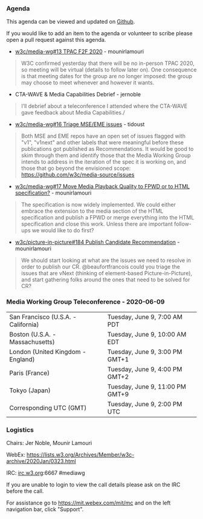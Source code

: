 ### Agenda

This agenda can be viewed and updated on [Github](https://github.com/w3c/media-wg/blob/master/meetings/2020-06-09-Media_Working_Group_Teleconference-agenda.md).

If you would like to add an item to the agenda or volunteer to scribe please open a pull request against this agenda.

* [w3c/media-wg#13 TPAC F2F 2020](https://github.com/w3c/media-wg/issues/13) - mounirlamouri
> W3C confirmed yesterday that there will be no in-person TPAC 2020, so meeting will be virtual (details to follow later on).
> One consequence is that meeting dates for the group are no longer imposed: the group may choose to meet whenever and however it wants.

* CTA-WAVE & Media Capabilities Debrief - jernoble
> I’ll debrief about a teleconference I attended where the CTA-WAVE gave feedback about Media Capabilities./

* [w3c/media-wg#16 Triage MSE/EME issues](https://github.com/w3c/media-wg/issues/16) - tidoust
> Both MSE and EME repos have an open set of issues flagged with "v1", "v1next" and other labels that were meaningful before these publications got published as Recommendations. It would be good to skim through them and identify those that the Media Working Group intends to address in the iteration of the spec it is working on, and those that go beyond the envisioned scope:
 >https://github.com/w3c/media-source/issues

* [w3c/media-wg#17 Move Media Playback Quality to FPWD or to HTML specification?](https://github.com/w3c/media-wg/issues/17) - mounirlamouri
> The specification is now widely implemented. We could either embrace the extension to the media section of the HTML specification and publish a FPWD or merge everything into the HTML specification and close this work. Unless there are important follow-ups we would like to do first?

* [w3c/picture-in-picture#184 Publish Candidate Recommendation](https://github.com/w3c/picture-in-picture/issues/184) - mounirlamouri
> We should start looking at what are the issues we need to resolve in order to publish our CR. @beaufortfrancois could you triage the issues that are vNext (thinking of element-based Picture-in-Picture), and start gathering folks around the ones that need to be solved for CR?

### Media Working Group Teleconference - 2020-06-09

<table>
<tr><td> San Francisco (U.S.A. - California) <td> Tuesday, June 9, 7:00 AM PDT
<tr><td> Boston (U.S.A. - Massachusetts) <td> Tuesday, June 9, 10:00 AM EDT
<tr><td> London (United Kingdom - England) <td> Tuesday, June 9, 3:00 PM GMT+1
<tr><td> Paris (France) <td> Tuesday, June 9, 4:00 PM GMT+2
<tr><td> Tokyo (Japan) <td> Tuesday, June 9, 11:00 PM GMT+9
<tr><td> Corresponding UTC (GMT) <td> Tuesday, June 9, 2:00 PM UTC
</table>

### Logistics

Chairs: Jer Noble, Mounir Lamouri

WebEx: https://lists.w3.org/Archives/Member/w3c-archive/2020Jan/0323.html

IRC: [irc.w3.org](http://irc.w3.org/):6667 #mediawg

If you are unable to login to view the call details please ask on the IRC before the call.

For assistance go to https://mit.webex.com/mit/mc  and on the left navigation bar, click "Support".
